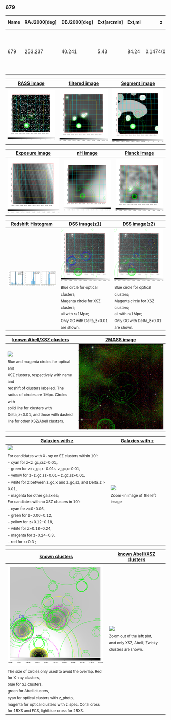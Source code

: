 <div STYLE="page-break-after: always;"></div>

### 679

|Name|RAJ2000[deg]|DEJ2000[deg] |Ext[arcmin]| Ext,ml | z | z_src| C|GC(XSZ,Delta_z<0.01)| GC(OPT,Delta_z<0.01)|GC| R_sig[arcmin] | R500[arcmin] | R500[Mpc]| CRsig[c/s] | CR500[c/s] |L500[1E44 erg/s]|F500[1E-12 erg/s/cm^2]| M500[1E14 Msun]|Tx[keV]|Cnt_sig|Beta|Rc[arcmin]|Comment|Alias|
|---|---|---|---|---|---|------|---|--------|---------|----------|---|---|---|---|---|---|---|---|---|---|---|---|---|---|
|679| 253.237| 40.241| 5.43| 84.24| 0.1474(0.005)| z1,| G| -| -| C, F20, MCXC, N, SPI, W| 12.212| 6.524| 1.009| 0.190(0.032)| 0.177(0.030)| 2.064(0.291)| 3.524(0.497)| 3.37(0.23)| 4.75(0.21)| 132.0| 0.914(-0.108+0.063)| 11.441(-1.275+1.057)| An X-ray cluster with $z$ = 0.1481 and offset = 0.68 Mpc(4.35 arcmin)| k528|

|[RASS image](../image/679/679_img.pdf)|[filtered image](../image/679/679_fil.pdf)|[Segment image](../image/679/679_seg.pdf)|
|-------------------|--------------------|-------------------|
| <img src="../image/679/679_img.png" width="300">  | <img src="../image/679/679_fil.png" width="300">   | <img src="../image/679/679_seg.png" width="300">  |

|[Exposure image](../image/679/679_mex.pdf)| [nH image](../image/679/679_nh.pdf)| [Planck image](../image/679/679_p.pdf)|
|-------------------|--------------------|-------------------|
|<img src="../image/679/679_mex.png" width="300">   | <img src="../image/679/679_nh.png" width="300">    | <img src="../image/679/679_p.png" width="300"> |

|[Redshift Histogram](../image/679/679_zg.pdf) | [DSS image(z1)](../image/679/679_dss_z1.pdf)      |  [DSS image(z2)](../image/679/679_dss_z2.pdf)    |
|-------------------|--------------------|-------------------|
|<img src="../image/679/679_zg.png" width="300"> |<img src="../image/679/679_dss_z1.png" width="300"> <sub><br>Blue circle for optical clusters; <br>Magenta circle for XSZ clusters; <br>all with r=1Mpc; <br>Only GC with Delta_z<0.01 are shown. </sub>| <img src="../image/679/679_dss_z2.png" width="300"><sub><br>Blue circle for optical clusters; <br>Magenta circle for XSZ clusters; <br>all with r=1Mpc; <br>Only GC with Delta_z<0.01 are shown. </sub> |

|[known Abell/XSZ clusters](../image/679/679_m.pdf) | [2MASS image](../image/679/679_2mass.pdf)      |
|-------------------|-------------------|
|<img src=../image/679/679_m.png width="300"> <br><sub>Blue and magenta circles for optical and <br>XSZ clusters, respectively with name and <br>redshift of clusters labelled. The <br>radius of circles are 1Mpc. Circles with <br>solid line for clusters with <br>Delta_z<0.01, and those with dashed <br>line for other XSZ/Abell clusters.        </sub>|<img src="../image/679/679_2mass.png" width="300">  |

|[Galaxies with z](../image/679/679_opt_ned.pdf) |[Galaxies with z](../image/679/679_opt_ned_zoom.pdf) |
|-------------------|-------------------|
| <img src=../image/679/679_opt_ned.png width="300"> <br><sub> For candidates with X-ray or SZ clusters within 10': <br> - cyan for z<z_gc,xsz-0.01, <br> - green for z=z_gc,x-0.01~ z_gc,x+0.01, <br> - yellow for z=z_gc,sz-0.01~ z_gc,sz+0.01, <br> - white for z between z_gc,x and z_gc,sz, and Delta_z > 0.01, <br> - magenta for other galaxies; <br>For candiates with no XSZ clusters in 10': <br> - cyan for z=0-0.06, <br> - green for z=0.06-0.12, <br> - yellow for z=0.12-0.18, <br> - white for z=0.18-0.24, <br> - magenta for z=0.24-0.3, <br> - red for z>0.3 ;  </sub>|<img src=../image/679/679_opt_ned_zoom.png width="300">  <br><sub> Zoom-in image of the left image</sub>|

|[known clusters](../image/679/679_gc.pdf) |[known Abell/XSZ clusters](../image/679/679_gc_large.pdf) |
|-------------------|-------------------|
| <img src=../image/679/679_gc.png width="300"> <br><sub> The size of circles only used to avoid the overlap. Red for X-ray clusters, <br> blue for SZ clusters, <br> green for Abell clusters, <br> cyan for optical clusters with z_photo, <br> magenta for optical clusters with z_spec. Coral cross for 1RXS and FCS, lightblue cross for 2RXS. </sub>|<img src=../image/679/679_gc_large.png width="300"> <br><sub> Zoom out of the left plot, <br> and only XSZ, Abell, Zwicky clusters are shown. </sub> |




